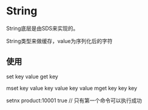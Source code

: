 # String

String底层是由SDS来实现的。

String类型来做缓存，value为序列化后的字符

## 使用
set key value
get key

mset key value key value key value
mget key key key

setnx product:10001 true // 只有第一个命令可以执行成功 